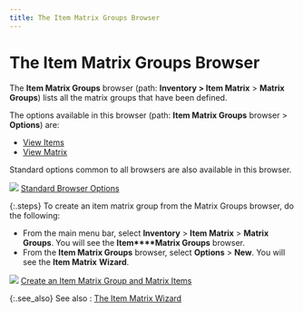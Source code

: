 ```yaml
---
title: The Item Matrix Groups Browser
---
```


# The Item Matrix Groups Browser


The **Item Matrix Groups** browser  (path: **Inventory &gt; Item Matrix**  > **Matrix Groups**) lists all  the matrix groups that have been defined.


The options available in this browser (path: **Item 
 Matrix Groups** browser > **Options**)  are:

- [View  Items]({{site.mi_baseurl}}/misc/view_items_item_matrix_groups_browser_option.html)
- [View  Matrix]({{site.mi_baseurl}}/misc/view_matrix_item_matrix_groups_browser_option.html)



Standard options common to all browsers are also available in this browser.


![]({{site.mi_baseurl}}/img/lens.gif) [Standard  Browser Options]({{site.wwe_chm}}/everest-client/ui/browsers/standard_browser_options.html)


{:.steps}
To create an item matrix group from the Matrix  Groups browser, do the following:

- From the main menu  bar, select **Inventory** > **Item Matrix** > **Matrix 
 Groups**. You will see the **Item****Matrix Groups** browser.
- From the **Item Matrix Groups** browser, select **Options** > **New**.  You will see the **Item 
 Matrix** **Wizard**.



![]({{site.mi_baseurl}}/img/lens.gif) [Create  an Item Matrix Group and Matrix Items]({{site.mi_baseurl}}/creating-matrix-group-and-matrix-items/setting_up_an_item_matrix.html)


{:.see_also}
See also
: [The Item Matrix  Wizard]({{site.mi_baseurl}}/creating-matrix-group-and-matrix-items/the-item-matrix-wizard/the_item_matrix_wizard.html)
